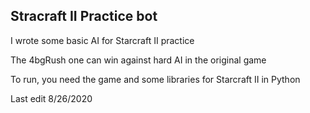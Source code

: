 ## Stracraft II Practice bot

I wrote some basic AI for Starcraft II practice

The 4bgRush one can win against hard AI in the original game

To run, you need the game and some libraries for Starcraft II in Python

Last edit 8/26/2020